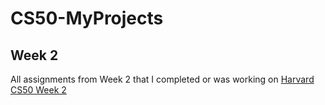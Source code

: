 # CS50-MyProjects

## Week 2

All assignments from Week 2 that I completed or was working on [Harvard CS50 Week 2](https://cs50.harvard.edu/college/2019/spring/psets/2/) 
